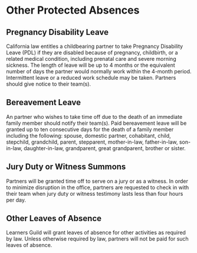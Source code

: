 # Other Protected Absences

## Pregnancy Disability Leave

California law entitles a childbearing partner to take Pregnancy Disability Leave (PDL) if they are disabled because of pregnancy, childbirth, or a related medical condition, including prenatal care and severe morning sickness. The length of leave will be up to 4 months or the equivalent number of days the partner would normally work within the 4-month period.  Intermittent leave or a reduced work schedule may be taken.  Partners should give notice to their team(s).

## Bereavement Leave

An partner who wishes to take time off due to the death of an immediate family member should notify their team(s). Paid bereavement leave will be granted up to ten consecutive days for the death of a family member including the following:  spouse, domestic partner, cohabitant, child, stepchild, grandchild, parent, stepparent, mother-in-law, father-in-law, son-in-law, daughter-in-law, grandparent, great grandparent, brother or sister.


## Jury Duty or Witness Summons

Partners will be granted time off to serve on a jury or as a witness.  In order to minimize disruption in the office, partners are requested to check in with their team when jury duty or witness testimony lasts less than four hours per day.

## Other Leaves of Absence

Learners Guild will grant leaves of absence for other activities as required by law.  Unless otherwise required by law, partners will not be paid for such leaves of absence.  
